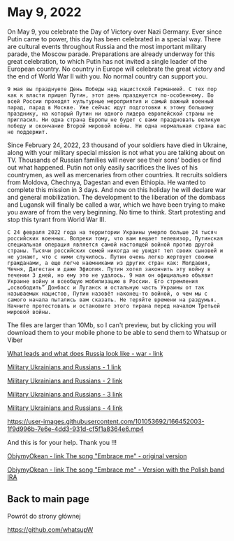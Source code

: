 # May 9, 2022

On May 9, you celebrate the Day of Victory over Nazi Germany. Ever since Putin came to power, this day has been celebrated in a special way. There are cultural events throughout Russia and the most important military parade, the Moscow parade. Preparations are already underway for this great celebration, to which Putin has not invited a single leader of the European country. No country in Europe will celebrate the great victory and the end of World War II with you. No normal country can support you.

```
9 мая вы празднуете День Победы над нацистской Германией. С тех пор как к власти пришел Путин, этот день празднуется по-особенному. Во всей России проходят культурные мероприятия и самый важный военный парад, парад в Москве. Уже сейчас идут подготовки к этому большому празднику, на который Путин ни одного лидера европейской страны не пригласил. Ни одна страна Европы не будет с вами праздновать великую победу и окончание Второй мировой войны. Ни одна нормальная страна вас не поддержит. 
```

Since February 24, 2022, 23 thousand of your soldiers have died in Ukraine, along with your military special mission is not what you are talking about on TV. Thousands of Russian families will never see their sons' bodies or find out what happened. Putin not only easily sacrifices the lives of his countrymen, as well as mercenaries from other countries. It recruits soldiers from Moldova, Chechnya, Dagestan and even Ethiopia. He wanted to complete this mission in 3 days. And now on this holiday he will declare war and general mobilization. The development to the liberation of the dombass and Lugansk will finally be called a war, which we have been trying to make you aware of from the very beginning. No time to think. Start protesting and stop this tyrant from World War III.


```
С 24 февраля 2022 года на территории Украины умерло больше 24 тысяч российских военных. Вопреки тому, что вам вещает телевизор, Путинская специальная операция является самой настоящей войной против другой страны. Тысячи российских семей никогда не увидят тел своих сыновей и не узнают, что с ними случилось. Путин очень легко жертвует своими гражданами, а еще легче наемниками из других стран как: Молдавия, Чечня, Дагестан и даже Эфиопия. Путин хотел закончить эту войну в течении 3 дней, но ему это не удалось. 9 мая он официально объявит Украине войну и всеобщую мобилизацию в России. Его стремления „освободить” Донбасс и Луганск и остальную часть Украины от так называемых нацистов, Путин назовёт наконец-то войной, о чем мы с самого начала пытались вам сказать. Не теряйте времени на раздумья. Начните протестовать и остановите этого тирана перед началом Третьей мировой войны.  
```

The files are larger than 10Mb, so I can't preview, but by clicking you will download them to your mobile phone to be able to send them to Whatsup or Viber

[What leads and what does Russia look like - war - link](https://github.com/whatsupW/whatsupW/blob/main/img/6/wojna.mp4?raw=true)

[Military Ukrainians and Russians - 1 link](https://github.com/whatsupW/whatsupW/blob/main/img/6/Wojskowi_ukrainscy_a_rosjanie1.mp4?raw=true)

[Military Ukrainians and Russians - 2 link](https://github.com/whatsupW/whatsupW/blob/main/img/6/Wojskowi_ukrainscy_a_rosjanie2.mp4?raw=true)

[Military Ukrainians and Russians - 3 link](https://github.com/whatsupW/whatsupW/blob/main/img/6/Wojskowi_ukrainscy_a_rosjanie3.mp4?raw=true)

[Military Ukrainians and Russians - 4 link](https://github.com/whatsupW/whatsupW/blob/main/img/6/Wojskowi_ukrainscy_a_rosjanie4.mp4?raw=true)

https://user-images.githubusercontent.com/101053692/166452003-1f9d996b-7e6e-4dd3-931d-cf5f1a8364e6.mp4

And this is for your help. Thank you !!!

[ObiymyOkean - link The song "Embrace me" - original version](https://github.com/whatsupW/whatsupW/blob/main/img/6/ObiymyOkean%20Elzy%20cover.mp4?raw=true)

[ObiymyOkean - link The song "Embrace me" - Version with the Polish band IRA](https://github.com/whatsupW/whatsupW/blob/main/img/6/IRAStok%C5%82osaObejmij%20mnie.mp4?raw=true)

## Back to main page
Powrót do strony głównej

https://github.com/whatsupW
